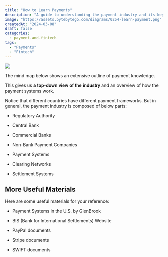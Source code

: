```yaml
---
title: "How to Learn Payments"
description: "A guide to understanding the payment industry and its key components."
image: "https://assets.bytebytego.com/diagrams/0254-learn-payment.png"
createdAt: "2024-03-08"
draft: false
categories:
  - payment-and-fintech
tags:
  - "Payments"
  - "Fintech"
---
```


![](https://assets.bytebytego.com/diagrams/0254-learn-payment.png)

The mind map below shows an extensive outline of payment knowledge.

This gives us 𝐚 𝐭𝐨𝐩-𝐝𝐨𝐰𝐧 𝐯𝐢𝐞𝐰 𝐨𝐟 𝐭𝐡𝐞 𝐢𝐧𝐝𝐮𝐬𝐭𝐫𝐲 and an overview of how the payment systems work.

Notice that different countries have different payment frameworks. But in general, the payment industry is composed of below parts:

*   Regulatory Authority

*   Central Bank

*   Commercial Banks

*   Non-Bank Payment Companies

*   Payment Systems

*   Clearing Networks

*   Settlement Systems

## More Useful Materials

Here are some useful materials for your reference:

*   Payment Systems in the U.S. by GlenBrook

*   BIS (Bank for International Settlements) Website

*   PayPal documents

*   Stripe documents

*   SWIFT documents
